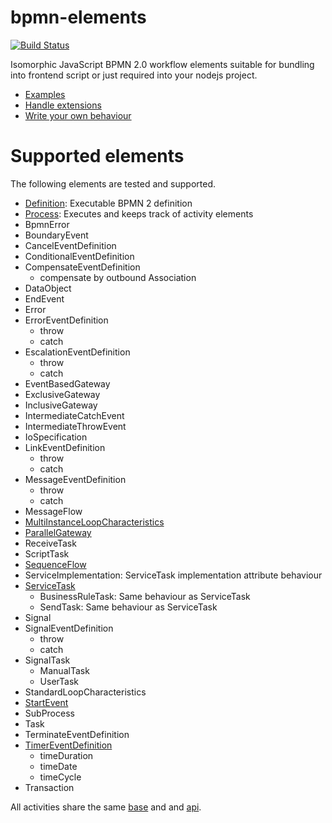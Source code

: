 bpmn-elements
=============

[![Build Status](https://travis-ci.com/paed01/bpmn-elements.svg?branch=master)](https://travis-ci.com/paed01/bpmn-elements)

Isomorphic JavaScript BPMN 2.0 workflow elements suitable for bundling into frontend script or just required into your nodejs project.

- [Examples](/docs/Examples.md)
- [Handle extensions](/docs/Extension.md)
- [Write your own behaviour](/docs/Extend.md)

# Supported elements

The following elements are tested and supported.

- [Definition](/docs/Definition.md): Executable BPMN 2 definition
- [Process](/docs/Process.md): Executes and keeps track of activity elements
- BpmnError
- BoundaryEvent
- CancelEventDefinition
- ConditionalEventDefinition
- CompensateEventDefinition
  - compensate by outbound Association
- DataObject
- EndEvent
- Error
- ErrorEventDefinition
  - throw
  - catch
- EscalationEventDefinition
  - throw
  - catch
- EventBasedGateway
- ExclusiveGateway
- InclusiveGateway
- IntermediateCatchEvent
- IntermediateThrowEvent
- IoSpecification
- LinkEventDefinition
  - throw
  - catch
- MessageEventDefinition
  - throw
  - catch
- MessageFlow
- [MultiInstanceLoopCharacteristics](/docs/MultiInstanceLoopCharacteristics.md)
- [ParallelGateway](/docs/ParallelGateway.md)
- ReceiveTask
- ScriptTask
- [SequenceFlow](/docs/SequenceFlow.md)
- ServiceImplementation: ServiceTask implementation attribute behaviour
- [ServiceTask](/docs/ServiceTask.md)
  - BusinessRuleTask: Same behaviour as ServiceTask
  - SendTask: Same behaviour as ServiceTask
- Signal
- SignalEventDefinition
  - throw
  - catch
- SignalTask
  - ManualTask
  - UserTask
- StandardLoopCharacteristics
- [StartEvent](/docs/StartEvent.md)
- SubProcess
- Task
- TerminateEventDefinition
- [TimerEventDefinition](/docs/TimerEventDefinition.md)
  - timeDuration
  - timeDate
  - timeCycle
- Transaction

All activities share the same [base](/docs/Activity.md) and and [api](/docs/SharedApi.md).
